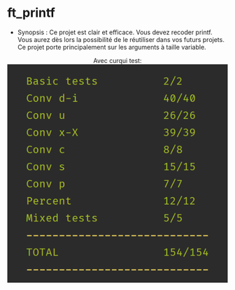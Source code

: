 # ft_printf

* Synopsis : Ce projet est clair et efficace. Vous devez recoder printf. Vous aurez dès lors la possibilité de le réutiliser dans vos futurs projets. Ce projet porte principalement sur les arguments à taille variable.

<p align="center">
  Avec curqui test:
  <img src="./img/curqui.png" alt="Curqui test" width="738">
</p>
